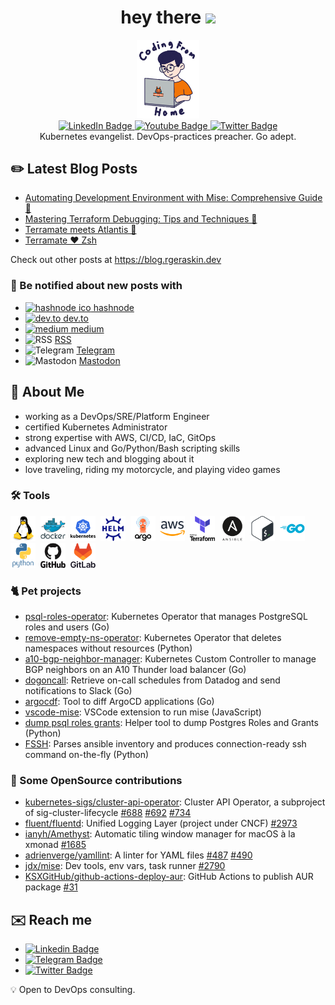 <div id="header" align="center">
<h1>
  hey there
  <img src="https://media.giphy.com/media/hvRJCLFzcasrR4ia7z/giphy.gif" width="30px"/>
</h1>
  <img src="static/coding.png" width="100"/>
</div>
<div id="badges" align="center">
  <a href="https://linkedin.com/in/rgeraskin/">
    <img src="https://img.shields.io/badge/LinkedIn-blue?style=for-the-badge&logo=linkedin&logoColor=white" alt="LinkedIn Badge"/>
  </a>
  <a href="https://t.me/rgeraskin">
    <img src="https://img.shields.io/badge/Telegram-blue?style=for-the-badge&logo=telegram&logoColor=white" alt="Youtube Badge"/>
  </a>
  <a href="https://x.com/kuberroman">
    <img src="https://img.shields.io/badge/Twitter-blue?style=for-the-badge&logo=x&logoColor=white" alt="Twitter Badge"/>
  </a>
</div>
<div align="center">Kubernetes evangelist. DevOps-practices preacher. Go adept.</div>

## ✏️ Latest Blog Posts
<!-- BLOG-POST-LIST:START -->
- [Automating Development Environment with Mise: Comprehensive Guide 💫](https://rgeraskin.hashnode.dev/dev-env-with-mise)
- [Mastering Terraform Debugging: Tips and Techniques 🔧](https://rgeraskin.hashnode.dev/terraform-expressions-debugging)
- [Terramate meets Atlantis 🚀](https://rgeraskin.hashnode.dev/terramate-atlantis)
- [Terramate ❤️ Zsh](https://rgeraskin.hashnode.dev/terramate-zsh)
<!-- BLOG-POST-LIST:END -->

Check out other posts at https://blog.rgeraskin.dev

### 🔔 Be notified about new posts with
- [![hashnode ico](https://cdn.hashnode.com/res/hashnode/image/upload/v1611242187756/TRTNYp32O.png) hashnode](https://rgeraskin.hashnode.dev)
- [![dev.to](https://media.dev.to/dynamic/image/width=16,height=,fit=scale-down,gravity=auto,format=auto/https%3A%2F%2Fdev-to-uploads.s3.amazonaws.com%2Fuploads%2Farticles%2F8j7kvp660rqzt99zui8e.png) dev.to](https://dev.to/rgeraskin)
- <a href="https://rgeraskin.medium.com"><img src="https://miro.medium.com/v2/5d8de952517e8160e40ef9841c781cdc14a5db313057fa3c3de41c6f5b494b19" title="medium" alt="medium" width="16" height="16"/> medium</a>
- ![RSS](https://upload.wikimedia.org/wikipedia/commons/thumb/4/43/Feed-icon.svg/16px-Feed-icon.svg.png) [RSS](https://rgeraskin.hashnode.dev/rss.xml)
- ![Telegram](https://telegram.org/img/favicon-16x16.png) [Telegram](https://t.me/kuberroman)
- ![Mastodon](https://mastodon.social/packs/media/icons/favicon-16x16-c58fdef40ced38d582d5b8eed9d15c5a.png) [Mastodon](https://mastodon.social/@rgeraskin)

## 💬 About Me

- working as a DevOps/SRE/Platform Engineer
- certified Kubernetes Administrator
- strong expertise with AWS, CI/CD, IaC, GitOps
- advanced Linux and Go/Python/Bash scripting skills
- exploring new tech and blogging about it
- love traveling, riding my motorcycle, and playing video games

### 🛠 Tools
<div>
  <img src="https://raw.githubusercontent.com/devicons/devicon/refs/heads/master/icons/linux/linux-original.svg" title="Linux" alt="Linux" width="40" height="40"/>&nbsp;
  <img src="https://raw.githubusercontent.com/devicons/devicon/refs/heads/master/icons/docker/docker-original-wordmark.svg" title="Docker" alt="Docker" width="40" height="40"/>&nbsp;
  <img src="https://raw.githubusercontent.com/devicons/devicon/refs/heads/master/icons/kubernetes/kubernetes-original-wordmark.svg" title="kubernetes" alt="kubernetes" width="40" height="40"/>&nbsp;
  <img src="https://raw.githubusercontent.com/devicons/devicon/refs/heads/master/icons/helm/helm-original.svg" title="Helm" alt="Helm" width="40" height="40"/>&nbsp;
  <img src="https://raw.githubusercontent.com/devicons/devicon/refs/heads/master/icons/argocd/argocd-original-wordmark.svg" title="ArgoCD" alt="ArgoCD" width="40" height="40"/>&nbsp;
  <img src="https://raw.githubusercontent.com/devicons/devicon/refs/heads/master/icons/amazonwebservices/amazonwebservices-original-wordmark.svg" title="AWS" alt="AWS" width="40" height="40"/>&nbsp;
  <img src="https://raw.githubusercontent.com/devicons/devicon/refs/heads/master/icons/terraform/terraform-original-wordmark.svg" title="Terraform" alt="Terraform" width="40" height="40"/>&nbsp;
  <img src="https://raw.githubusercontent.com/devicons/devicon/refs/heads/master/icons/ansible/ansible-original-wordmark.svg" title="Ansible" alt="Ansible" width="40" height="40"/>&nbsp;
  <img src="https://raw.githubusercontent.com/devicons/devicon/refs/heads/master/icons/bash/bash-original.svg" title="Bash" alt="Bash" width="40" height="40"/>&nbsp;
  <img src="https://raw.githubusercontent.com/devicons/devicon/refs/heads/master/icons/go/go-original-wordmark.svg" title="Go" alt="Go" width="40" height="40"/>&nbsp;
  <img src="https://raw.githubusercontent.com/devicons/devicon/refs/heads/master/icons/python/python-original-wordmark.svg" title="Python" alt="Python" width="40" height="40"/>&nbsp;
  <img src="https://raw.githubusercontent.com/devicons/devicon/refs/heads/master/icons/github/github-original-wordmark.svg" title="Github" alt="Github" width="40" height="40"/>&nbsp;
  <img src="https://raw.githubusercontent.com/devicons/devicon/refs/heads/master/icons/gitlab/gitlab-original-wordmark.svg" title="Gitlab" alt="Gitlab" width="40" height="40"/>&nbsp;
</div>

### 🐈 Pet projects
- [psql-roles-operator](https://github.com/rgeraskin/psql-roles-operator): Kubernetes Operator that manages PostgreSQL roles and users (Go)
- [remove-empty-ns-operator](https://github.com/rgeraskin/remove-empty-ns-operator): Kubernetes Operator that deletes namespaces without resources (Python)
- [a10-bgp-neighbor-manager](https://github.com/rgeraskin/a10-bgp-neighbor-manager): Kubernetes Custom Controller to manage BGP neighbors on an A10 Thunder load balancer (Go)
- [dogoncall](https://github.com/rgeraskin/dogoncall): Retrieve on-call schedules from Datadog and send notifications to Slack (Go)
- [argocdf](https://github.com/rgeraskin/argocdf): Tool to diff ArgoCD applications (Go)
- [vscode-mise](https://github.com/rgeraskin/vscode-mise): VSCode extension to run mise (JavaScript)
- [dump psql roles grants](https://github.com/rgeraskin/dump_psql_roles_grants): Helper tool to dump Postgres Roles and Grants (Python)
- [FSSH](https://github.com/rgeraskin/fssh): Parses ansible inventory and produces connection-ready ssh command on-the-fly (Python)

### 🔀 Some OpenSource contributions

- [kubernetes-sigs/cluster-api-operator](https://github.com/kubernetes-sigs/cluster-api-operator/): Cluster API Operator, a subproject of sig-cluster-lifecycle [#688](https://github.com/kubernetes-sigs/cluster-api-operator/pull/688) [#692](https://github.com/kubernetes-sigs/cluster-api-operator/pull/692) [#734](https://github.com/kubernetes-sigs/cluster-api-operator/pull/734)
- [fluent/fluentd](https://github.com/fluent/fluentd/): Unified Logging Layer (project under CNCF) [#2973](https://github.com/fluent/fluentd/pull/2973)
- [ianyh/Amethyst](https://github.com/ianyh/Amethyst/): Automatic tiling window manager for macOS à la xmonad [#1685](https://github.com/ianyh/Amethyst/pull/1685)
- [adrienverge/yamllint](https://github.com/adrienverge/yamllint/): A linter for YAML files [#487](https://github.com/adrienverge/yamllint/pull/487) [#490](https://github.com/adrienverge/yamllint/pull/490)
- [jdx/mise](https://github.com/jdx/mise/): Dev tools, env vars, task runner [#2790](https://github.com/jdx/mise/pull/2790)
- [KSXGitHub/github-actions-deploy-aur](https://github.com/KSXGitHub/github-actions-deploy-aur): GitHub Actions to publish AUR package [#31](https://github.com/KSXGitHub/github-actions-deploy-aur/pull/31)

## ✉️ Reach me


- [![Linkedin Badge](https://img.shields.io/badge/-rgeraskin-blue?style=flat&logo=Linkedin&logoColor=white)](https://linkedin.com/in/rgeraskin/)
- [![Telegram Badge](https://img.shields.io/badge/-rgeraskin-blue?style=flat&logo=Telegram&logoColor=white)](https://t.me/rgeraskin)
- [![Twitter Badge](https://img.shields.io/badge/-kuberroman-blue?style=flat&logo=X&logoColor=white)](https://x.com/kuberroman)

💡 Open to DevOps consulting.
